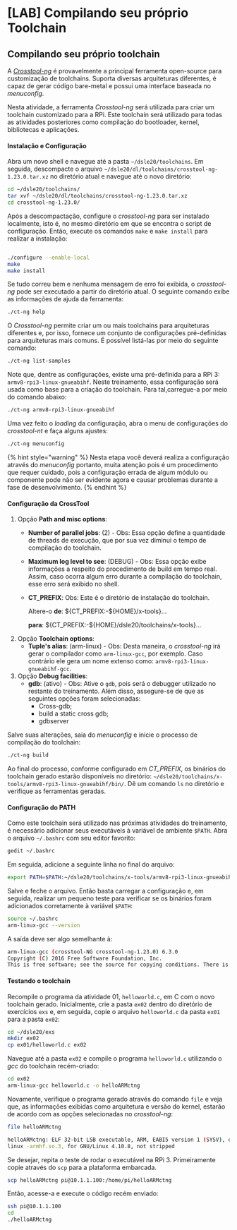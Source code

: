 # \[LAB\] Compilando seu próprio Toolchain

## Compilando seu próprio toolchain

A [_Crosstool-ng_](https://crosstool-ng.github.io/) é provavelmente a principal ferramenta open-source para customização de toolchains. Suporta diversas arquiteturas diferentes, é capaz de gerar código bare-metal e possui uma interface baseada no _menuconfig_.

Nesta atividade, a ferramenta _Crosstool-ng_ será utilizada para criar um toolchain customizado para a RPi. Este toolchain será utilizado para todas as atividades posteriores como compilação do bootloader, kernel, bibliotecas e aplicações.

#### Instalação e Configuração

Abra um novo shell e navegue até a pasta `∼/dsle20/toolchains`. Em seguida, descompacte o arquivo `∼/dsle20/dl/toolchains/crosstool-ng-1.23.0.tar.xz` no diretório atual e navegue até o novo diretório:

```bash
cd ~/dsle20/toolchains/
tar xvf ~/dsle20/dl/toolchains/crosstool-ng-1.23.0.tar.xz
cd crosstool-ng-1.23.0/
```

Após a descompactação, configure o _crosstool-ng_ para ser instalado localmente, isto é, no mesmo diretório em que se encontra o script de configuração. Então, execute os comandos `make` e `make install` para realizar a instalação:

```bash
./configure --enable-local
make
make install
```

Se tudo correu bem e nenhuma mensagem de erro foi exibida, o _crosstool-ng_ pode ser executado a partir do diretório atual. O seguinte comando exibe as informações de ajuda da ferramenta:

```bash
./ct-ng help
```

O _Crosstool-ng_ permite criar um ou mais toolchains para arquiteturas diferentes e, por isso, fornece um conjunto de configurações pré-definidas para arquiteturas mais comuns. É possível listá-las por meio do seguinte comando:

```bash
./ct-ng list-samples
```

Note que, dentre as configurações, existe uma pré-definida para a RPi 3: `armv8-rpi3-linux-gnueabihf`. Neste treinamento, essa configuração será usada como base para a criação do toolchain. Para tal,carregue-a por meio do comando abaixo:

```bash
./ct-ng armv8-rpi3-linux-gnueabihf
```

Uma vez feito o _loading_ da configuração, abra o menu de configurações do _crosstool-nt_ e faça alguns ajustes:

```bash
./ct-ng menuconfig
```

{% hint style="warning" %}
Nesta etapa você deverá realiza a configuração através do _menuconfig_ portanto, muita atenção pois é um procedimento que requer cuidado, pois a configuração errada de algum módulo ou componente pode não ser evidente agora e causar problemas durante a fase de desenvolvimento.
{% endhint %}

#### Configuração da CrossTool

1. Opção **Path and misc options**:
   * **Number of parallel jobs**: \(2\) - Obs: Essa opção define a quantidade de threads de execução, que por sua vez diminui o tempo de compilação do toolchain.
   * **Maximum log level to see**: \(DEBUG\) - Obs: Essa opção exibe informações a respeito do procedimento de build em tempo real. Assim, caso ocorra algum erro durante a compilação do toolchain, esse erro será exibido no shell.
   * **CT\_PREFIX**: Obs: Este é o diretório de instalação do toolchain. 

     Altere-o **de**: ${CT\_PREFIX:-${HOME}/x-tools}... 

     **para**: ${CT\_PREFIX:-${HOME}/dsle20/toolchains/x-tools}...
2. Opção **Toolchain options**:
   * **Tuple's alias**: \(arm-linux\) - Obs: Desta maneira, o _crosstool-ng_ irá gerar o compilador como `arm-linux-gcc`, por exemplo. Caso contrário ele gera um nome extenso como: `armv8-rpi3-linux- gnueabihf-gcc`.
3. Opção **Debug facilities**:
   * **gdb**: \(ativo\) - Obs: Ative o `gdb`, pois será o debugger utilizado no restante do treinamento. Além disso, assegure-se de que as seguintes opções foram selecionadas:
     * Cross-gdb;
     * build a static cross gdb;
     * gdbserver

Salve suas alterações, saia do _menuconfig_ e inicie o processo de compilação do toolchain:

```bash
./ct-ng build
```

Ao final do processo, conforme configurado em _CT\_PREFIX_, os binários do toolchain gerado estarão disponíveis no diretório: `∼/dsle20/toolchains/x-tools/armv8-rpi3-linux-gnueabihf/bin/`. Dê um comando `ls` no diretório e verifique as ferramentas geradas.

#### Configuração do PATH

Como este toolchain será utilizado nas próximas atividades do treinamento, é necessário adicionar seus executáveis à variável de ambiente `$PATH`. Abra o arquivo `∼/.bashrc` com seu editor favorito:

```bash
gedit ~/.bashrc
```

Em seguida, adicione a seguinte linha no final do arquivo:

```bash
export PATH=$PATH:~/dsle20/toolchains/x-tools/armv8-rpi3-linux-gnueabihf/bin/
```

Salve e feche o arquivo. Então basta carregar a configuração e, em seguida, realizar um pequeno teste para verificar se os binários foram adicionados corretamente à variável `$PATH`:

```bash
source ~/.bashrc
arm-linux-gcc --version
```

A saída deve ser algo semelhante à:

```bash
arm-linux-gcc (crosstool-NG crosstool-ng-1.23.0) 6.3.0
Copyright (C) 2016 Free Software Foundation, Inc.
This is free software; see the source for copying conditions. There is NO warranty; not even for MERCHANTABILITY or FITNESS FOR A PARTICULAR PURPOSE.
```

#### Testando o toolchain

Recompile o programa da atividade 01, `helloworld.c`, em C com o novo toolchain gerado. Inicialmente, crie a pasta `ex02` dentro do diretório de exercícios `exs` e, em seguida, copie o arquivo `helloworld.c` da pasta `ex01` para a pasta `ex02`:

```bash
cd ~/dsle20/exs
mkdir ex02
cp ex01/helloworld.c ex02
```

Navegue até a pasta `ex02` e compile o programa `helloworld.c` utilizando o _gcc_ do toolchain recém-criado:

```bash
cd ex02
arm-linux-gcc helloworld.c -o helloARMctng
```

Novamente, verifique o programa gerado através do comando `file` e veja que, as informações exibidas como arquitetura e versão do kernel, estarão de acordo com as opções selecionadas no _crosstool-ng_:

```bash
file helloARMctng
```

```bash
helloARMctng: ELF 32-bit LSB executable, ARM, EABI5 version 1 (SYSV), dynamically linked, interpreter /lib/ld-
linux -armhf.so.3, for GNU/Linux 4.10.8, not stripped
```

Se desejar, repita o teste de rodar o executável na RPi 3. Primeiramente copie através do `scp` para a plataforma embarcada.

```bash
scp helloARMctng pi@10.1.1.100:/home/pi/helloARMctng
```

Então, acesse-a e execute o código recém enviado:

```bash
ssh pi@10.1.1.100
cd
./helloARMctng
```

